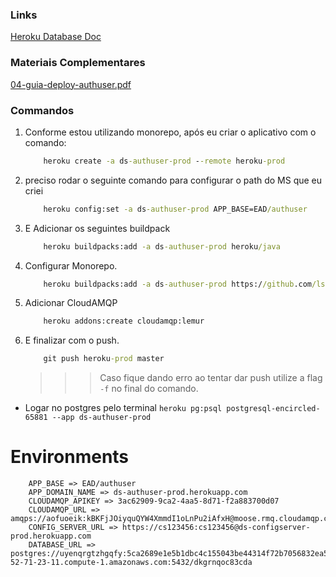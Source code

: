 ### Links

[Heroku Database Doc](https://devcenter.heroku.com/articles/connecting-to-relational-databases-on-heroku-with-java#using-the-jdbc_database_url)

### Materiais Complementares

[04-guia-deploy-authuser.pdf](./04-guia-deploy-authuser.pdf)

### Commandos

1. Conforme estou utilizando monorepo, após eu criar o aplicativo com o comando:
    ```cmd
        heroku create -a ds-authuser-prod --remote heroku-prod
    ```
2. preciso rodar o seguinte comando para configurar o path do MS que eu criei
    ```cmd
        heroku config:set -a ds-authuser-prod APP_BASE=EAD/authuser
    ```
3. E Adicionar os seguintes buildpack
    ```cmd
        heroku buildpacks:add -a ds-authuser-prod heroku/java
    ```
4. Configurar Monorepo.
    ```cmd
        heroku buildpacks:add -a ds-authuser-prod https://github.com/lstoll/heroku-buildpack-monorepo -i 1
    ```
5. Adicionar CloudAMQP 
    ```cmd
        heroku addons:create cloudamqp:lemur
    ```
6. E finalizar com o push.
    ```cmd
        git push heroku-prod master
    ```
    >>> Caso fique dando erro ao tentar dar push utilize a flag ```-f``` no final do comando.


- Logar no postgres pelo terminal ```heroku pg:psql postgresql-encircled-65881 --app ds-authuser-prod```


# Environments

```
    APP_BASE => EAD/authuser
    APP_DOMAIN_NAME => ds-authuser-prod.herokuapp.com
    CLOUDAMQP_APIKEY => 3ac62909-9ca2-4aa5-8d71-f2a883700d07
    CLOUDAMQP_URL => amqps://aofuoeik:kBKFjJOiyquQYW4XmmdI1oLnPu2iAfxH@moose.rmq.cloudamqp.com/aofuoeik
    CONFIG_SERVER_URL => https://cs123456:cs123456@ds-configserver-prod.herokuapp.com
    DATABASE_URL => postgres://uyenqrgtzhgqfy:5ca2689e1e5b1dbc4c155043be44314f72b7056832ea5c157253b8cc83b45923@ec2-52-71-23-11.compute-1.amazonaws.com:5432/dkgrnqoc83cda
```